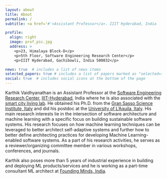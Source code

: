 ```yaml
---
layout: about
title: About
permalink: /
subtitle: <a href='#'>Assistant Professor</a>. IIIT Hyderabad, India

profile:
  align: right
  image: prof_pic.jpg
  address: >
    <p>23, Himalaya Block-D</p>
    <p>5th Floor, Software Engineering Research Center</p>
    <p>IIIT Hyderabad, Gachibowli, India 500032</p>

news: true  # includes a list of news items
selected_papers: true # includes a list of papers marked as "selected={true}"
social: true  # includes social icons at the bottom of the page
---
```

Karthik Vaidhyanathan is an Assistant Professor at the [Software Engineering Research Center](https://serc.iiit.ac.in/index.html), [IIIT-Hyderabad](https://www.iiit.ac.in/), India where he is also associated with the [smart city living lab](https://smartcitylivinglab.iiit.ac.in/). He obtained his Ph.D. from the [Gran Sasso Science Institute, Italy](https://gssi.it) and did his postdoc at the [University of L’Aquila, Italy](https://www.univaq.it/).  His main research interests lie in the intersection of software architecture and machine learning with a specific focus on building sustainable software systems. His research focuses on how machine learning techniques can be leveraged to better architect self-adaptive systems and further how to better define architecting practices for developing Machine Learning-enabled software systems.  As a part of his research activities, he serves as a reviewer/organizing committee member in various workshops, conferences, and journals.


Karthik also poses more than 5 years of industrial experience in building and deploying ML products/services and he is working as a part-time consultant ML architect at [Founding Minds, India](https://www.foundingminds.com/).
